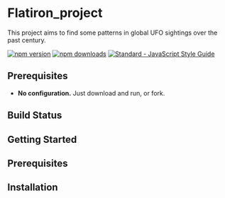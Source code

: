 # Flatiron_project

This project aims to find some patterns in global UFO sightings over the past century. 

<p align="left">
  <a href="https://www.npmjs.com/package/standard"><img src="https://img.shields.io/npm/v/standard.svg" alt="npm version"></a>
  <a href="https://www.npmjs.com/package/eslint-config-standard"><img src="https://img.shields.io/npm/dm/eslint-config-standard.svg" alt="npm downloads"></a>
  <a href="https://standardjs.com"><img src="https://img.shields.io/badge/code_style-standard-brightgreen.svg" alt="Standard - JavaScript Style Guide"></a>
</p>

## Prerequisites

- **No configuration.** Just download and run, or fork.  

## Build Status



## Getting Started



## Prerequisites



## Installation